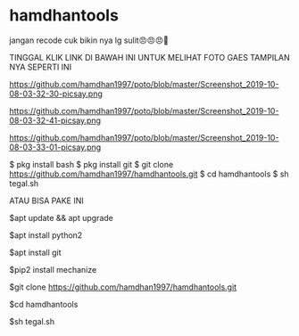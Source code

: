 # hamdhantools
jangan recode cuk bikin nya lg sulit😠😠😠😬

TINGGAL KLIK LINK DI BAWAH INI UNTUK MELIHAT FOTO GAES TAMPILAN NYA SEPERTI INI

https://github.com/hamdhan1997/poto/blob/master/Screenshot_2019-10-08-03-32-30-picsay.png

https://github.com/hamdhan1997/poto/blob/master/Screenshot_2019-10-08-03-32-41-picsay.png

https://github.com/hamdhan1997/poto/blob/master/Screenshot_2019-10-08-03-33-01-picsay.png

$ pkg install bash
$ pkg install git
$ git clone https://github.com/hamdhan1997/hamdhantools.git
$ cd hamdhantools
$ sh tegal.sh


ATAU BISA PAKE INI


$apt update && apt upgrade

$apt install python2

$apt install git

$pip2 install mechanize

$git clone https://github.com/hamdhan1997/hamdhantools.git

$cd hamdhantools

$sh tegal.sh
